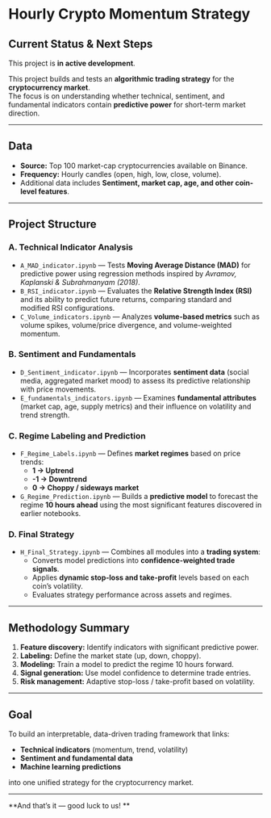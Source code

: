 # Hourly Crypto Momentum Strategy


## Current Status & Next Steps

This project is **in active development**. 

This project builds and tests an **algorithmic trading strategy** for the **cryptocurrency market**.  
The focus is on understanding whether technical, sentiment, and fundamental indicators contain **predictive power** for short-term market direction.

---

## Data
- **Source:** Top 100 market-cap cryptocurrencies available on Binance.  
- **Frequency:** Hourly candles (open, high, low, close, volume).  
- Additional data includes **Sentiment, market cap, age, and other coin-level features**.

---

## Project Structure

### **A. Technical Indicator Analysis**
- `A_MAD_indicator.ipynb` — Tests **Moving Average Distance (MAD)** for predictive power using regression methods inspired by *Avramov, Kaplanski & Subrahmanyam (2018)*.  
- `B_RSI_indicator.ipynb` — Evaluates the **Relative Strength Index (RSI)** and its ability to predict future returns, comparing standard and modified RSI configurations.  
- `C_Volume_indicators.ipynb` — Analyzes **volume-based metrics** such as volume spikes, volume/price divergence, and volume-weighted momentum.

### **B. Sentiment and Fundamentals**
- `D_Sentiment_indicator.ipynb` — Incorporates **sentiment data** (social media, aggregated market mood) to assess its predictive relationship with price movements.  
- `E_fundamentals_indicators.ipynb` — Examines **fundamental attributes** (market cap, age, supply metrics) and their influence on volatility and trend strength.

### **C. Regime Labeling and Prediction**
- `F_Regime_Labels.ipynb` — Defines **market regimes** based on price trends:  
  - **1 → Uptrend**  
  - **-1 → Downtrend**  
  - **0 → Choppy / sideways market**  
- `G_Regime_Prediction.ipynb` — Builds a **predictive model** to forecast the regime **10 hours ahead** using the most significant features discovered in earlier notebooks.

### **D. Final Strategy**
- `H_Final_Strategy.ipynb` — Combines all modules into a **trading system**:  
  - Converts model predictions into **confidence-weighted trade signals**.  
  - Applies **dynamic stop-loss and take-profit** levels based on each coin’s volatility.  
  - Evaluates strategy performance across assets and regimes.

---

## Methodology Summary
1. **Feature discovery:** Identify indicators with significant predictive power.  
2. **Labeling:** Define the market state (up, down, choppy).  
3. **Modeling:** Train a model to predict the regime 10 hours forward.  
4. **Signal generation:** Use model confidence to determine trade entries.  
5. **Risk management:** Adaptive stop-loss / take-profit based on volatility.

---

## Goal
To build an interpretable, data-driven trading framework that links:
- **Technical indicators** (momentum, trend, volatility)
- **Sentiment and fundamental data**
- **Machine learning predictions**
  
into one unified strategy for the cryptocurrency market.

---

**And that’s it — good luck to us! **

